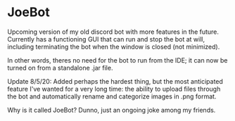# JoeBot
Upcoming version of my old discord bot with more features in the future.
Currently has a functioning GUI that can run and stop the bot at will, including terminating the bot when the window is closed (not minimized). 

In other words, theres no need for the bot to run from the IDE; it can now be turned on from a standalone .jar file.

Update 8/5/20: Added perhaps the hardest thing, but the most anticipated feature I've wanted for a very long time: the ability to upload files through the bot and automatically rename and categorize images in .png format.

Why is it called JoeBot? Dunno, just an ongoing joke among my friends.
